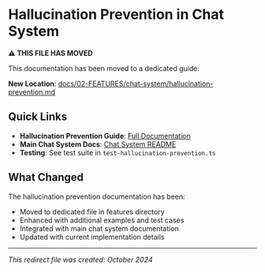 # Hallucination Prevention in Chat System

**⚠️ THIS FILE HAS MOVED**

This documentation has been moved to a dedicated guide:

**New Location**: [docs/02-FEATURES/chat-system/hallucination-prevention.md](./02-FEATURES/chat-system/hallucination-prevention.md)

## Quick Links

- **Hallucination Prevention Guide**: [Full Documentation](./02-FEATURES/chat-system/hallucination-prevention.md)
- **Main Chat System Docs**: [Chat System README](./02-FEATURES/chat-system/README.md)
- **Testing**: See test suite in `test-hallucination-prevention.ts`

## What Changed

The hallucination prevention documentation has been:
- Moved to dedicated file in features directory
- Enhanced with additional examples and test cases
- Integrated with main chat system documentation
- Updated with current implementation details

---

*This redirect file was created: October 2024*
